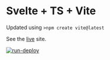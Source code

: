 # Svelte + TS + Vite

Updated using `>npm create vite@latest`

See the [live](https://ca0v.github.io/svelte-lab) site.

[![run-deploy](https://github.com/ca0v/svelte-lab/actions/workflows/run-deploy.yml/badge.svg)](https://github.com/ca0v/svelte-lab/actions/workflows/run-deploy.yml)
